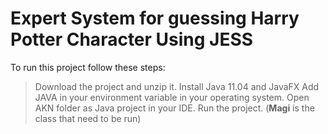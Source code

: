 # Expert System for guessing Harry Potter Character Using JESS

To run this project follow these steps: 
> Download the project and unzip it.
> Install Java 11.04 and JavaFX 
> Add JAVA in your environment variable in your operating system.
> Open AKN folder as Java project in your IDE.
> Run the project. (**Magi** is the class that need to be run)
